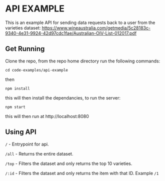 
# API EXAMPLE

This is an example API for sending data requests back to a user from the varieties dataset:
https://www.wineaustralia.com/getmedia/5c28183c-9340-4e31-9924-42d97cdc1fae/Australian-OIV-List-012017.pdf

## Get Running

Clone the repo, from the repo home directory run the following commands: 

`cd code-examples/api-example`

then 

`npm install`

this will then install the dependancies, to run the server:

`npm start`

this will then run at http://localhost:8080

## Using API

`/` - Entrypoint for api.

`/all` - Returns the entire dataset.

`/top` - Filters the dataset and only returns the top 10 varieties. 

`/:id` - Filters the dataset and only returns the item with that ID. Example `/1`



